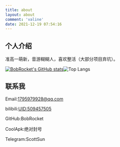 ```yaml
---
title: about
layout: about
comment: 'valine'
date: 2021-12-19 07:54:16
---
```

## 个人介绍

准高一萌新，音游糊糊人，喜欢整活（大部分项目弃坑）。

[![BobRocket's GitHub stats](https://github-readme-stats.vercel.app/api?username=BobRocket&theme=flag-india)](https://github.com/BobRocket)![Top Langs](https://github-readme-stats.vercel.app/api/top-langs/?username=BobRocket&layout=compact&theme=flag-india)


## 联系我
Email:1795979928@qq.com

bilibili:[UID:509457505](https://space.bilibili.com/509457505)

GitHub:BobRocket

CoolApk:绝对封号

Telegram:ScottSun
